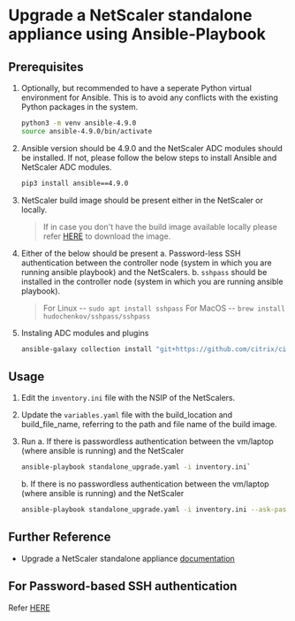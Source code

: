 # Upgrade a NetScaler standalone appliance using Ansible-Playbook

## Prerequisites

1. Optionally, but recommended to have a seperate Python virtual environment for Ansible. This is to avoid any conflicts with the existing Python packages in the system.

   ```bash
   python3 -m venv ansible-4.9.0
   source ansible-4.9.0/bin/activate
   ```

2. Ansible version should be 4.9.0 and the NetScaler ADC modules should be installed. If not, please follow the below steps to install Ansible and NetScaler ADC modules.

   ```bash
   pip3 install ansible==4.9.0
   ```

3. NetScaler build image should be present either in the NetScaler or locally.

   > If in case you don't have the build image available locally please refer [HERE](https://www.citrix.com/downloads/citrix-adc/) to download the image.

4. Either of the below should be present
   a. Password-less SSH authentication between the controller node (system in which you are running ansible playbook) and the NetScalers.
   b. `sshpass` should be installed in the controller node (system in which you are running ansible playbook).

   > For Linux -- `sudo apt install sshpass`
   > For MacOS -- `brew install hudochenkov/sshpass/sshpass`

5. Instaling ADC modules and plugins

   ```bash
   ansible-galaxy collection install "git+https://github.com/citrix/citrix-adc-ansible-modules.git#/ansible-collections/adc,citrix.adc"
   ```

## Usage

1. Edit the `inventory.ini` file with the NSIP of the NetScalers.
2. Update the `variables.yaml` file with the build_location and build_file_name, referring to the path and file name of the build image.
3. Run
   a. If there is passwordless authentication between the vm/laptop (where ansible is running) and the NetScaler

   ```bash
   ansible-playbook standalone_upgrade.yaml -i inventory.ini`
   ```

   b. If there is no passwordless authentication between the vm/laptop (where ansible is running) and the NetScaler

   ```bash
   ansible-playbook standalone_upgrade.yaml -i inventory.ini --ask-pass`
   ```

## Further Reference

- Upgrade a NetScaler standalone appliance [documentation](https://docs.netscaler.com/en-us/citrix-adc/current-release/upgrade-downgrade-citrix-adc-appliance/upgrade-standalone-appliance.html)

## For Password-based SSH authentication

Refer [HERE](../../../../assets/common_docs/ansible/ansible_password_based_ssh.md)
